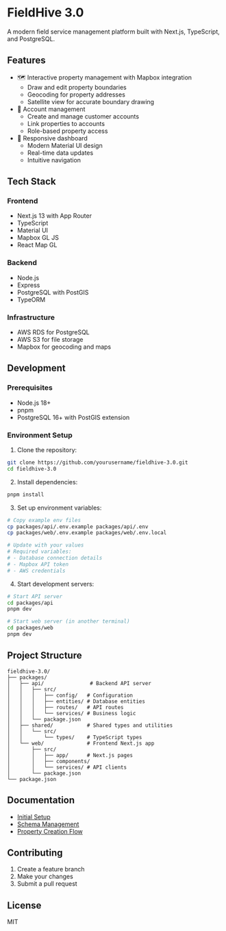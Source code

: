 # FieldHive 3.0

A modern field service management platform built with Next.js, TypeScript, and PostgreSQL.

## Features

- 🗺️ Interactive property management with Mapbox integration
  - Draw and edit property boundaries
  - Geocoding for property addresses
  - Satellite view for accurate boundary drawing
- 👥 Account management
  - Create and manage customer accounts
  - Link properties to accounts
  - Role-based property access
- 📱 Responsive dashboard
  - Modern Material UI design
  - Real-time data updates
  - Intuitive navigation

## Tech Stack

### Frontend
- Next.js 13 with App Router
- TypeScript
- Material UI
- Mapbox GL JS
- React Map GL

### Backend
- Node.js
- Express
- PostgreSQL with PostGIS
- TypeORM

### Infrastructure
- AWS RDS for PostgreSQL
- AWS S3 for file storage
- Mapbox for geocoding and maps

## Development

### Prerequisites
- Node.js 18+
- pnpm
- PostgreSQL 16+ with PostGIS extension

### Environment Setup

1. Clone the repository:
```bash
git clone https://github.com/yourusername/fieldhive-3.0.git
cd fieldhive-3.0
```

2. Install dependencies:
```bash
pnpm install
```

3. Set up environment variables:
```bash
# Copy example env files
cp packages/api/.env.example packages/api/.env
cp packages/web/.env.example packages/web/.env.local

# Update with your values
# Required variables:
# - Database connection details
# - Mapbox API token
# - AWS credentials
```

4. Start development servers:
```bash
# Start API server
cd packages/api
pnpm dev

# Start web server (in another terminal)
cd packages/web
pnpm dev
```

## Project Structure

```
fieldhive-3.0/
├── packages/
│   ├── api/               # Backend API server
│   │   ├── src/
│   │   │   ├── config/   # Configuration
│   │   │   ├── entities/ # Database entities
│   │   │   ├── routes/   # API routes
│   │   │   └── services/ # Business logic
│   │   └── package.json
│   ├── shared/           # Shared types and utilities
│   │   └── src/
│   │       └── types/    # TypeScript types
│   └── web/              # Frontend Next.js app
│       ├── src/
│       │   ├── app/      # Next.js pages
│       │   ├── components/
│       │   └── services/ # API clients
│       └── package.json
└── package.json
```

## Documentation

- [Initial Setup](docs/ai-chats/initial-setup.md)
- [Schema Management](docs/ai-chats/schema-management.md)
- [Property Creation Flow](docs/ai-chats/property-creation-flow.md)

## Contributing

1. Create a feature branch
2. Make your changes
3. Submit a pull request

## License

MIT
